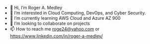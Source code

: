 - 👋 Hi, I’m Roger A. Medley
- 👀 I’m interested in Cloud Computing, DevOps, and Cyber Security.
- 🌱 I’m currently learning AWS Cloud and Azure AZ 900
- 💞️ I’m looking to collaborate on projects
- 📫 How to reach me roge24@yahoo.com or https://www.linkedin.com/in/roger-a-medley/

<!---
RAMpurple/RAMpurple is a ✨ special ✨ repository because its `README.md` (this file) appears on your GitHub profile.
You can click the Preview link to take a look at your changes.
--->
